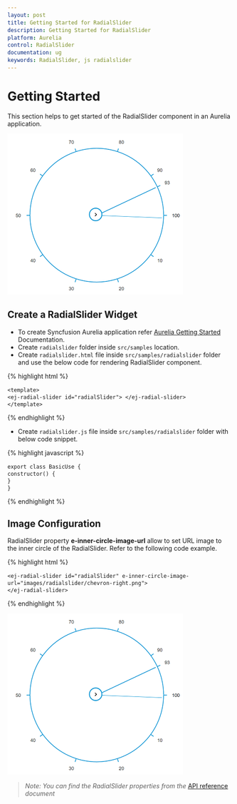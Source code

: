 ```yaml
---
layout: post
title: Getting Started for RadialSlider
description: Getting Started for RadialSlider
platform: Aurelia
control: RadialSlider
documentation: ug
keywords: RadialSlider, js radialslider
---
```


# Getting Started

This section helps to get started of the RadialSlider component in an Aurelia application.

![](Getting_Started_images/getting-started-img1.png)

## Create a RadialSlider Widget

*	To create Syncfusion Aurelia application refer [Aurelia Getting Started](https://help.syncfusion.com/aurelia/overview#getting-started) Documentation.
*	Create `radialslider` folder inside `src/samples` location.
* Create `radialslider.html` file inside `src/samples/radialslider` folder and use the below code for rendering RadialSlider component.

{% highlight html %}

    <template>
    <ej-radial-slider id="radialSlider"> </ej-radial-slider>
    </template>


{% endhighlight %}
 

* Create `radialslider.js` file inside `src/samples/radialslider` folder with below code snippet.

{% highlight javascript %}

    export class BasicUse {
    constructor() {    
    }
    }

{% endhighlight %}

## Image Configuration

RadialSlider property **e-inner-circle-image-url** allow to set URL image to the inner circle of the RadialSlider. Refer to the following code example.

{% highlight html %}

    <ej-radial-slider id="radialSlider" e-inner-circle-image-url="images/radialslider/chevron-right.png">
    </ej-radial-slider>

{% endhighlight %}

![](Getting_Started_images/getting-started-img1.png)

> _Note:_ _You can find the RadialSlider properties from the_ [API reference](https://help.syncfusion.com/api/js/ejradialslider) _document_


